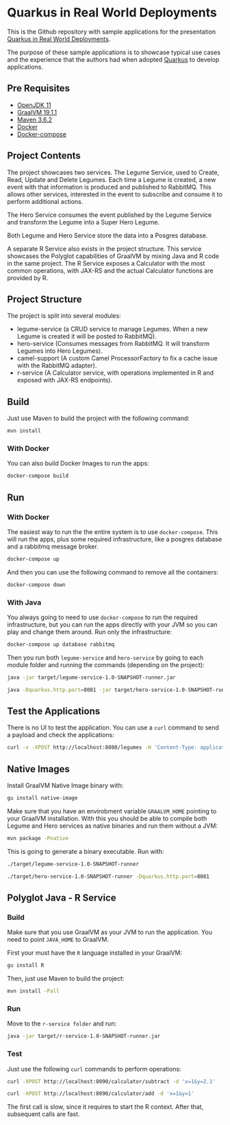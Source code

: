 # Quarkus in Real World Deployments

This is the Github repository with sample applications for the presentation 
[Quarkus in Real World Deployments](https://docs.google.com/presentation/d/1w_H2VJsKRZYAwfSczICoKsmRfYrMPRUUgarl0QcVDgo/edit?ts=5d6eee0d#slide=id.p).

The purpose of these sample applications is to showcase typical use cases and the experience that the authors had when 
adopted [Quarkus](https://quarkus.io) to develop applications.  

## Pre Requisites

* [OpenJDK 11](https://adoptopenjdk.net/?variant=openjdk11&jvmVariant=hotspot)
* [GraalVM 19.1.1](https://github.com/oracle/graal/releases)
* [Maven 3.6.2](https://maven.apache.org/download.cgi)
* [Docker](https://hub.docker.com/search/?type=edition&offering=community)
* [Docker-compose](https://docs.docker.com/compose/install/)


## Project Contents

The project showcases two services. The Legume Service, used to Create, Read, Update and Delete Legumes. Each time a 
Legume is created, a new event with that information is produced and published to RabbitMQ. This allows other services, 
interested in the event to subscribe and consume it to perform additional actions.

The Hero Service consumes the event published by the Legume Service and transform the Legume into a Super Hero Legume.

Both Legume and Hero Service store the data into a Posgres database.

A separate R Service also exists in the project structure. This service showcases the Polyglot capabilities of GraalVM 
by mixing Java and R code in the same project. The R Service exposes a Calculator with the most common operations, with 
JAX-RS and the actual Calculator functions are provided by R.  

## Project Structure

The project is split into several modules:
* legume-service (a CRUD service to manage Legumes. When a new Legume is created it will be posted to RabbitMQ).
* hero-service (Consumes messages from RabbitMQ. It will transform Legumes into Hero Legumes).
* camel-support (A custom Camel ProcessorFactory to fix a cache issue with the RabbitMQ adapter).
* r-service (A Calculator service, with operations implemented in R and exposed with JAX-RS endpoints).

## Build
Just use Maven to build the project with the following command:

```bash
mvn install
```

### With Docker

You can also build Docker Images to run the apps:

```bash
docker-compose build
```

## Run

### With Docker

The easiest way to run the the entire system is to use `docker-compose`. This will run the apps, plus some 
required infrastructure, like a posgres database and a rabbitmq message broker. 

```bash
docker-compose up
```

And then you can use the following command to remove all the containers:

```bash
docker-compose down
```

### With Java

You always going to need to use `docker-compose` to run the required infrastructure, but you can run the apps directly 
with your JVM so you can play and change them around. Run only the infrastructure:

```bash
docker-compose up database rabbitmq
```

Then you run both `legume-service` and `hero-service` by going to each module folder and running the commands (depending on the project):

```bash
java -jar target/legume-service-1.0-SNAPSHOT-runner.jar

java -Dquarkus.http.port=8081 -jar target/hero-service-1.0-SNAPSHOT-runner.jar
```

## Test the Applications

There is no UI to test the application. You can use a `curl` command to send a payload and check the applications:

```bash
curl -v -XPOST http://localhost:8080/legumes -H 'Content-Type: application/json' -d '{"name":"Broccoli","description":"Green Plant"}' 
```

## Native Images

Install GraalVM Native Image binary with:

```bash
gu install native-image
``` 

Make sure that you have an envirobment variable `GRAALVM_HOME` pointing to your GraalVM installation. With this you 
should be able to compile both Legume and Hero services as native binaries and run them without a JVM:

```bash
mvn package -Pnative
```

This is going to generate a binary executable. Run with:

```bash
./target/legume-service-1.0-SNAPSHOT-runner

./target/hero-service-1.0-SNAPSHOT-runner -Dquarkus.http.port=8081
```

## Polyglot Java - R Service

### Build 

Make sure that you use GraalVM as your JVM to run the application. You need to point `JAVA_HOME` to GraalVM.

First your must have the `R` language installed in your GraalVM:

```bash
gu install R
```

Then, just use Maven to build the project:

```bash
mvn install -Pall
```

### Run

Move to the `r-service folder` and run:

```bash
java -jar target/r-service-1.0-SNAPSHOT-runner.jar
```

### Test

Just use the following `curl` commands to perform operations:

```bash
curl -XPOST http://localhost:8090/calculator/subtract -d 'x=1&y=2.1'
```

```bash
curl -XPOST http://localhost:8090/calculator/add -d 'x=1&y=1'
```

The first call is slow, since it requires to start the R context. After that, subsequent calls are fast.

